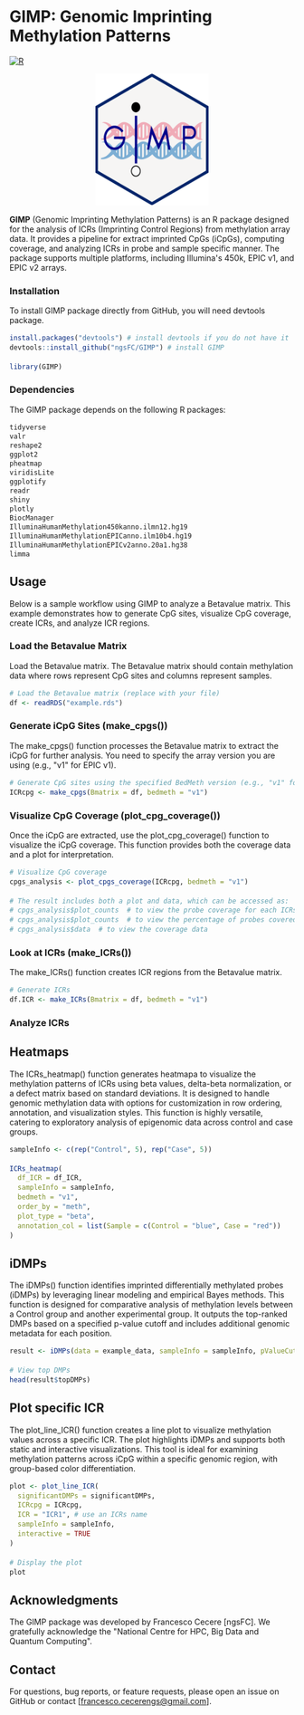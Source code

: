 # GIMP: Genomic Imprinting Methylation Patterns

[![R](https://img.shields.io/badge/R-4.0+-blue.svg)](https://cran.r-project.org/)

<div align="center">
  <img src="GIMP.logo.png" alt="Logo" width="200"/>
</div>


**GIMP** (Genomic Imprinting Methylation Patterns) is an R package designed for the analysis of ICRs (Imprinting Control Regions) from methylation array data. It provides a pipeline for extract imprinted CpGs (iCpGs), computing coverage, and analyzing ICRs in probe and sample specific manner. The package supports multiple platforms, including Illumina's 450k, EPIC v1, and EPIC v2 arrays.

### Installation

To install GIMP package directly from GitHub, you will need devtools package.

```r
install.packages("devtools") # install devtools if you do not have it
devtools::install_github("ngsFC/GIMP") # install GIMP

library(GIMP)
```

### Dependencies

The GIMP package depends on the following R packages:

    tidyverse
    valr
    reshape2
    ggplot2
    pheatmap
    viridisLite
    ggplotify
    readr
    shiny
    plotly
    BiocManager
    IlluminaHumanMethylation450kanno.ilmn12.hg19
    IlluminaHumanMethylationEPICanno.ilm10b4.hg19
    IlluminaHumanMethylationEPICv2anno.20a1.hg38
    limma

## Usage

Below is a sample workflow using GIMP to analyze a Betavalue matrix. This example demonstrates how to generate CpG sites, visualize CpG coverage, create ICRs, and analyze ICR regions.

### Load the Betavalue Matrix

Load the Betavalue matrix. The Betavalue matrix should contain methylation data where rows represent CpG sites and columns represent samples.

```r
# Load the Betavalue matrix (replace with your file)
df <- readRDS("example.rds")
```

### Generate iCpG Sites (make_cpgs())

The make_cpgs() function processes the Betavalue matrix to extract the iCpG for further analysis. You need to specify the array version you are using (e.g., "v1" for EPIC v1).

```r
# Generate CpG sites using the specified BedMeth version (e.g., "v1" for EPICv1)
ICRcpg <- make_cpgs(Bmatrix = df, bedmeth = "v1")
```

### Visualize CpG Coverage (plot_cpg_coverage())

Once the iCpG are extracted, use the plot_cpg_coverage() function to visualize the iCpG coverage. This function provides both the coverage data and a plot for interpretation.

```r
# Visualize CpG coverage
cpgs_analysis <- plot_cpgs_coverage(ICRcpg, bedmeth = "v1")

# The result includes both a plot and data, which can be accessed as:
# cpgs_analysis$plot_counts  # to view the probe coverage for each ICRs
# cpgs_analysis$plot_counts  # to view the percentage of probes covered at ICRs
# cpgs_analysis$data  # to view the coverage data
```

### Look at ICRs (make_ICRs())

The make_ICRs() function creates ICR regions from the Betavalue matrix.

```r
# Generate ICRs
df.ICR <- make_ICRs(Bmatrix = df, bedmeth = "v1")
```

### Analyze ICRs

## Heatmaps

The ICRs_heatmap() function generates heatmapa to visualize the methylation patterns of ICRs using beta values, delta-beta normalization, or a defect matrix based on standard deviations. It is designed to handle genomic methylation data with options for customization in row ordering, annotation, and visualization styles. This function is highly versatile, catering to exploratory analysis of epigenomic data across control and case groups.

```r
sampleInfo <- c(rep("Control", 5), rep("Case", 5))

ICRs_heatmap(
  df_ICR = df_ICR,
  sampleInfo = sampleInfo,
  bedmeth = "v1",
  order_by = "meth",
  plot_type = "beta",
  annotation_col = list(Sample = c(Control = "blue", Case = "red"))
)
```

## iDMPs

The iDMPs() function identifies imprinted differentially methylated probes (iDMPs) by leveraging linear modeling and empirical Bayes methods. This function is designed for comparative analysis of methylation levels between a Control group and another experimental group. It outputs the top-ranked DMPs based on a specified p-value cutoff and includes additional genomic metadata for each position.

```r
result <- iDMPs(data = example_data, sampleInfo = sampleInfo, pValueCutoff = 0.05)

# View top DMPs
head(result$topDMPs)
```

## Plot specific ICR

The plot_line_ICR() function creates a line plot to visualize methylation values across a specific ICR. The plot highlights iDMPs and supports both static and interactive visualizations. This tool is ideal for examining methylation patterns across iCpG within a specific genomic region, with group-based color differentiation.

```r
plot <- plot_line_ICR(
  significantDMPs = significantDMPs,
  ICRcpg = ICRcpg,
  ICR = "ICR1", # use an ICRs name
  sampleInfo = sampleInfo,
  interactive = TRUE
)

# Display the plot
plot
```

## Acknowledgments

The GIMP package was developed by Francesco Cecere [ngsFC]. We gratefully acknowledge the "National Centre for HPC, Big Data and Quantum Computing".

## Contact

For questions, bug reports, or feature requests, please open an issue on GitHub or contact [francesco.cecerengs@gmail.com].
